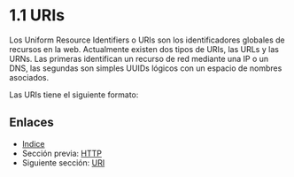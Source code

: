 # 1.1 URIs

Los Uniform Resource Identifiers o URIs son los identificadores globales de recursos en la web. Actualmente existen dos tipos de URIs, las URLs y las URNs. Las primeras identifican un recurso de red mediante una IP o un DNS, las segundas son simples UUIDs lógicos con un espacio de nombres asociados. 

Las URIs tiene el siguiente formato: 

## Enlaces

- [Indice](preface.md)
- Sección previa: [HTTP](01.0.md)
- Siguiente sección: [URI](01.2.md)
